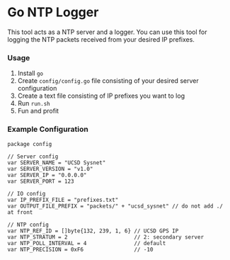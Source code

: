# Go NTP Logger
 
This tool acts as a NTP server and a logger. You can use this tool for logging the NTP packets received from your desired IP prefixes.

### Usage

1. Install `go`
2. Create `config/config.go` file consisting of your desired server configuration
3. Create a text file consisting of IP prefixes you want to log
4. Run `run.sh`
5. Fun and profit

### Example Configuration

```
package config

// Server config
var SERVER_NAME = "UCSD Sysnet"
var SERVER_VERSION = "v1.0"
var SERVER_IP = "0.0.0.0"
var SERVER_PORT = 123

// IO config
var IP_PREFIX_FILE = "prefixes.txt"
var OUTPUT_FILE_PREFIX = "packets/" + "ucsd_sysnet" // do not add ./ at front

// NTP config
var NTP_REF_ID = []byte{132, 239, 1, 6} // UCSD GPS IP
var NTP_STRATUM = 2                     // 2: secondary server
var NTP_POLL_INTERVAL = 4               // default
var NTP_PRECISION = 0xF6                // -10
```